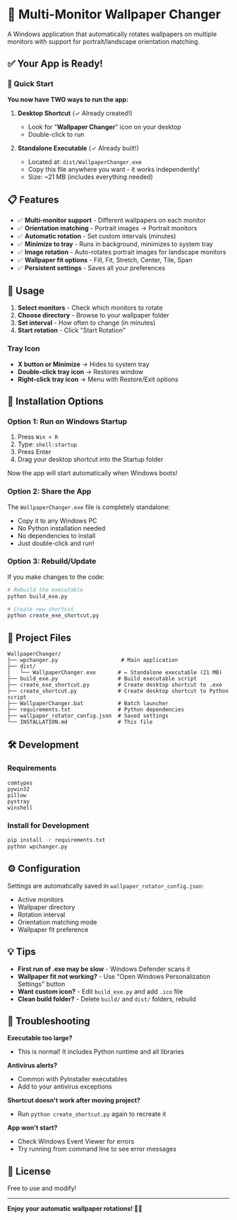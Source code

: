 # 🎨 Multi-Monitor Wallpaper Changer

A Windows application that automatically rotates wallpapers on multiple monitors with support for portrait/landscape orientation matching.

## ✅ Your App is Ready!

### 🚀 Quick Start

**You now have TWO ways to run the app:**

1. **Desktop Shortcut** (✓ Already created!)

    - Look for "**Wallpaper Changer**" icon on your desktop
    - Double-click to run

2. **Standalone Executable** (✓ Already built!)
    - Located at: `dist/WallpaperChanger.exe`
    - Copy this file anywhere you want - it works independently!
    - Size: ~21 MB (includes everything needed)

## 📋 Features

-   ✅ **Multi-monitor support** - Different wallpapers on each monitor
-   ✅ **Orientation matching** - Portrait images → Portrait monitors
-   ✅ **Automatic rotation** - Set custom intervals (minutes)
-   ✅ **Minimize to tray** - Runs in background, minimizes to system tray
-   ✅ **Image rotation** - Auto-rotates portrait images for landscape monitors
-   ✅ **Wallpaper fit options** - Fill, Fit, Stretch, Center, Tile, Span
-   ✅ **Persistent settings** - Saves all your preferences

## 🎯 Usage

1. **Select monitors** - Check which monitors to rotate
2. **Choose directory** - Browse to your wallpaper folder
3. **Set interval** - How often to change (in minutes)
4. **Start rotation** - Click "Start Rotation"

### Tray Icon

-   **X button or Minimize** → Hides to system tray
-   **Double-click tray icon** → Restores window
-   **Right-click tray icon** → Menu with Restore/Exit options

## 🔧 Installation Options

### Option 1: Run on Windows Startup

1. Press `Win + R`
2. Type: `shell:startup`
3. Press Enter
4. Drag your desktop shortcut into the Startup folder

Now the app will start automatically when Windows boots!

### Option 2: Share the App

The `WallpaperChanger.exe` file is completely standalone:

-   Copy it to any Windows PC
-   No Python installation needed
-   No dependencies to install
-   Just double-click and run!

### Option 3: Rebuild/Update

If you make changes to the code:

```bash
# Rebuild the executable
python build_exe.py

# Create new shortcut
python create_exe_shortcut.py
```

## 📁 Project Files

```
WallpaperChanger/
├── wpchanger.py                    # Main application
├── dist/
│   └── WallpaperChanger.exe       # ← Standalone executable (21 MB)
├── build_exe.py                   # Build executable script
├── create_exe_shortcut.py         # Create desktop shortcut to .exe
├── create_shortcut.py             # Create desktop shortcut to Python script
├── WallpaperChanger.bat           # Batch launcher
├── requirements.txt               # Python dependencies
├── wallpaper_rotator_config.json  # Saved settings
└── INSTALLATION.md                # This file
```

## 🛠️ Development

### Requirements

```
comtypes
pywin32
pillow
pystray
winshell
```

### Install for Development

```bash
pip install -r requirements.txt
python wpchanger.py
```

## ⚙️ Configuration

Settings are automatically saved in `wallpaper_rotator_config.json`:

-   Active monitors
-   Wallpaper directory
-   Rotation interval
-   Orientation matching mode
-   Wallpaper fit preference

## 💡 Tips

-   **First run of .exe may be slow** - Windows Defender scans it
-   **Wallpaper fit not working?** - Use "Open Windows Personalization Settings" button
-   **Want custom icon?** - Edit `build_exe.py` and add `.ico` file
-   **Clean build folder?** - Delete `build/` and `dist/` folders, rebuild

## 🐛 Troubleshooting

**Executable too large?**

-   This is normal! It includes Python runtime and all libraries

**Antivirus alerts?**

-   Common with PyInstaller executables
-   Add to your antivirus exceptions

**Shortcut doesn't work after moving project?**

-   Run `python create_shortcut.py` again to recreate it

**App won't start?**

-   Check Windows Event Viewer for errors
-   Try running from command line to see error messages

## 📝 License

Free to use and modify!

---

**Enjoy your automatic wallpaper rotations! 🎨✨**
